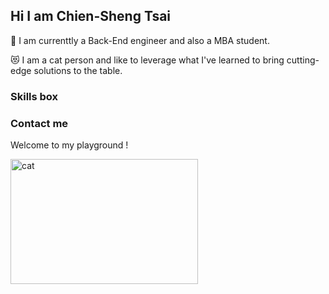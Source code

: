 ## Hi I am Chien-Sheng Tsai 

<!--
**Jason082666/Jason082666** is a ✨ _special_ ✨ repository because its `README.md` (this file) appears on your GitHub profile.

Here are some ideas to get you started:

- 🔭 I’m currently working on ...
- 🌱 I’m currently learning ...
- 👯 I’m looking to collaborate on ...
- 🤔 I’m looking for help with ...
- 💬 Ask me about ...
- 📫 How to reach me: ...
- 😄 Pronouns: ...
- ⚡ Fun fact: ...
-->

🐧 I am currenttly a Back-End engineer and also a MBA student.

😻 I am a cat person and like to leverage what I've learned to bring cutting-edge solutions to the table.


### Skills box 






### Contact me 


Welcome to my playground ! 

 <img src="https://github.com/Jason082666/Jason082666/assets/105638495/43a819fc-98ba-4d5c-a56b-30ffb05320c2" width = "300" height = "200" alt="cat" align=center />

